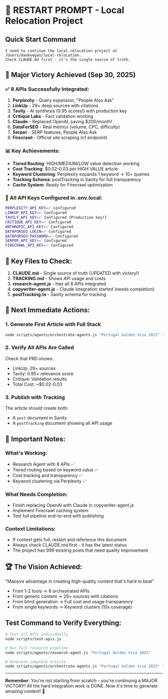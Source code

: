 # 🚀 RESTART PROMPT - Local Relocation Project

## Quick Start Command
```
I need to continue the local-relocation project at /Users/dankeegan/local-relocation. 
Check CLAUDE.md first - it's the single source of truth.
```

## 🎉 Major Victory Achieved (Sep 30, 2025)

### ✅ 8 APIs Successfully Integrated:
1. **Perplexity** - Query expansion, "People Also Ask" 
2. **LinkUp** - 29+ deep sources with citations
3. **Tavily** - AI synthesis (0.95 scores!) with production key
4. **Critique Labs** - Fact validation working
5. **Claude** - Replaced OpenAI, saving $200/month!
6. **DataForSEO** - Real metrics (volume, CPC, difficulty)
7. **Serper** - SERP features, People Also Ask
8. **Firecrawl** - Official site scraping (v1 endpoint)

### 📊 Key Achievements:
- **Tiered Routing**: HIGH/MEDIUM/LOW value detection working
- **Cost Tracking**: $0.02-0.03 per HIGH VALUE article
- **Keyword Clustering**: Perplexity expands 1 keyword → 10+ queries
- **Tracking Schema**: postTracking in Sanity for full transparency
- **Cache System**: Ready for Firecrawl optimization

### 🔑 All API Keys Configured in .env.local:
```bash
PERPLEXITY_API_KEY=✅ Configured
LINKUP_API_KEY=✅ Configured
TAVILY_API_KEY=✅ Configured (Production key!)
CRITIQUE_API_KEY=✅ Configured
ANTHROPIC_API_KEY=✅ Configured
DATAFORSEO_LOGIN=✅ Configured
DATAFORSEO_PASSWORD=✅ Configured
SERPER_API_KEY=✅ Configured
FIRECRAWL_API_KEY=✅ Configured
```

## 📁 Key Files to Check:
1. **CLAUDE.md** - Single source of truth (UPDATED with victory!)
2. **TRACKING.md** - Shows API usage and costs
3. **research-agent.js** - Has all 8 APIs integrated
4. **copywriter-agent.js** - Claude integration started (needs completion)
5. **postTracking.ts** - Sanity schema for tracking

## 🎯 Next Immediate Actions:

### 1. Generate First Article with Full Stack
```bash
node scripts/agents/orchestrate-agents.js "Portugal Golden Visa 2025" "Golden Visa Programs"
```

### 2. Verify All APIs Are Called
Check that PRD shows:
- LinkUp: 29+ sources
- Tavily: 0.95+ relevance score
- Critique: Validation results
- Total Cost: ~$0.02-0.03

### 3. Publish with Tracking
The article should create both:
- A `post` document in Sanity
- A `postTracking` document showing all API usage

## 🚨 Important Notes:

### What's Working:
- Research Agent with 8 APIs ✅
- Tiered routing based on keyword value ✅
- Cost tracking and transparency ✅
- Keyword clustering via Perplexity ✅

### What Needs Completion:
- Finish replacing OpenAI with Claude in copywriter-agent.js
- Implement Firecrawl caching system
- Test full pipeline end-to-end with publishing

### Context Limitations:
- If context gets full, restart and reference this document
- Always check CLAUDE.md first - it has the latest status
- The project has 999 existing posts that need quality improvement

## 🏆 The Vision Achieved:
"Massive advantage in creating high-quality content that's hard to beat"
- From 1-2 tools → 8 orchestrated APIs
- From generic content → 29+ sources with citations
- From blind generation → Full cost and usage transparency
- From single keywords → Keyword clusters (10x coverage)

## Test Command to Verify Everything:
```bash
# Test all APIs individually
node scripts/test-apis.js

# Run full research pipeline
node scripts/agents/research-agent.js "Portugal Golden Visa 2025"

# Generate complete article
node scripts/agents/orchestrate-agents.js "Portugal Golden Visa 2025" "Golden Visa Programs"
```

---

**Remember**: You're not starting from scratch - you're continuing a MAJOR VICTORY!
All the hard integration work is DONE. Now it's time to generate amazing content! 🚀